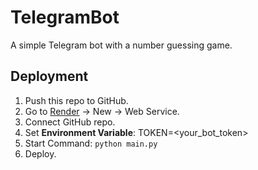 # TelegramBot

A simple Telegram bot with a number guessing game.

## Deployment

1. Push this repo to GitHub.
2. Go to [Render](https://render.com) → New → Web Service.
3. Connect GitHub repo.
4. Set **Environment Variable**: TOKEN=<your_bot_token>
5. Start Command: `python main.py`
6. Deploy.
